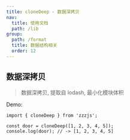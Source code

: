 ```yaml
---
title: cloneDeep - 数据深拷贝
nav:
  title: 使用文档
  path: /lib
group:
  path: /format
  title: 数据结构相关
  order: 12
---
```


## 数据深拷贝

> 数据深拷贝, 提取自 lodash, 最小化模块体积

Demo:

```tsx | pure
import { cloneDeep } from 'zzzjs';

const door = cloneDeep([1, 2, 3, 4, 5]);
console.log(door); // -> [1, 2, 3, 4, 5]
```
